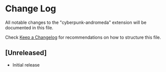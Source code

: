 # Change Log

All notable changes to the "cyberpunk-andromeda" extension will be documented in this file.

Check [Keep a Changelog](http://keepachangelog.com/) for recommendations on how to structure this file.

## [Unreleased]

- Initial release
